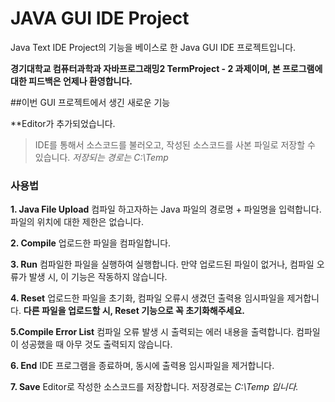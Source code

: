 # JAVA GUI IDE Project
Java Text IDE Project의 기능을 베이스로 한 Java GUI IDE 프로젝트입니다.

**경기대학교 컴퓨터과학과 자바프로그래밍2 TermProject - 2 과제이며, 본 프로그램에 대한 피드백은 언제나 환영합니다.**


##이번 GUI 프로젝트에서 생긴 새로운 기능

**Editor가 추가되었습니다.
> IDE를 통해서 소스코드를 불러오고, 작성된 소스코드를 사본 파일로 저장할 수 있습니다. *저장되는 경로는 C:\Temp*



### 사용법

**1. Java File Upload**
컴파일 하고자하는 Java 파일의 경로명 + 파일명을 입력합니다. 파일의 위치에 대한 제한은 없습니다.

**2. Compile**
업로드한 파일을 컴파일합니다.

**3. Run**
컴파일한 파일을 실행하여 실행합니다. 만약 업로드된 파일이 없거나, 컴파일 오류가 발생 시, 이 기능은 작동하지 않습니다.

**4. Reset**
업로드한 파일을 초기화, 컴파일 오류시 생겼던 출력용 임시파일을
제거합니다. __다른 파일을 업로드할 시, Reset 기능으로 꼭 초기화해주세요.__

**5.Compile Error List**
컴파일 오류 발생 시 출력되는 에러 내용을 출력합니다. 컴파일이 성공했을 때 아무 것도 출력되지 않습니다.

**6. End**
IDE 프로그램을 종료하며, 동시에 출력용 임시파일을 제거합니다.

**7. Save**
Editor로 작성한 소스코드를 저장합니다. 저장경로는 *C:\Temp 입니다.*

